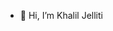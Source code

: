 - 👋 Hi, I’m Khalil Jelliti

<!---
khaliljel04/khaliljel04 is a ✨ special ✨ repository because its `README.md` (this file) appears on your GitHub profile.
You can click the Preview link to take a look at your changes.
--->
